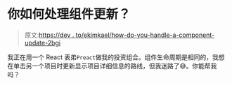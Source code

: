 # 你如何处理组件更新？

> 原文:[https://dev . to/ekimkael/how-do-you-handle-a-component-update-2bgi](https://dev.to/ekimkael/how-do-you-handle-a-component-update--2bgi)

我正在用一个 React 表弟`Preact`做我的投资组合。组件生命周期是相同的，我想在单击另一个项目时更新显示项目详细信息的路线，但我迷路了😅。你能帮我吗？
